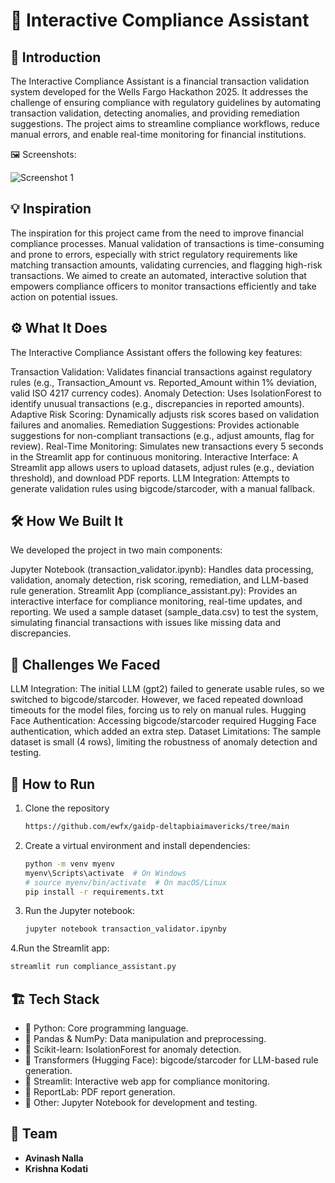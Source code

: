 # 🚀 Interactive Compliance Assistant

## 🎯 Introduction
The Interactive Compliance Assistant is a financial transaction validation system developed for the Wells Fargo Hackathon 2025. It addresses the challenge of ensuring compliance with regulatory guidelines by automating transaction validation, detecting anomalies, and providing remediation suggestions. The project aims to streamline compliance workflows, reduce manual errors, and enable real-time monitoring for financial institutions.
 
🖼️ Screenshots:

![Screenshot 1](link-to-image)

## 💡 Inspiration
The inspiration for this project came from the need to improve financial compliance processes. Manual validation of transactions is time-consuming and prone to errors, especially with strict regulatory requirements like matching transaction amounts, validating currencies, and flagging high-risk transactions. We aimed to create an automated, interactive solution that empowers compliance officers to monitor transactions efficiently and take action on potential issues.

## ⚙️ What It Does
The Interactive Compliance Assistant offers the following key features:

Transaction Validation: Validates financial transactions against regulatory rules (e.g., Transaction_Amount vs. Reported_Amount within 1% deviation, valid ISO 4217 currency codes).
Anomaly Detection: Uses IsolationForest to identify unusual transactions (e.g., discrepancies in reported amounts).
Adaptive Risk Scoring: Dynamically adjusts risk scores based on validation failures and anomalies.
Remediation Suggestions: Provides actionable suggestions for non-compliant transactions (e.g., adjust amounts, flag for review).
Real-Time Monitoring: Simulates new transactions every 5 seconds in the Streamlit app for continuous monitoring.
Interactive Interface: A Streamlit app allows users to upload datasets, adjust rules (e.g., deviation threshold), and download PDF reports.
LLM Integration: Attempts to generate validation rules using bigcode/starcoder, with a manual fallback.

## 🛠️ How We Built It
We developed the project in two main components:

Jupyter Notebook (transaction_validator.ipynb): Handles data processing, validation, anomaly detection, risk scoring, remediation, and LLM-based rule generation.
Streamlit App (compliance_assistant.py): Provides an interactive interface for compliance monitoring, real-time updates, and reporting.
We used a sample dataset (sample_data.csv) to test the system, simulating financial transactions with issues like missing data and discrepancies.

## 🚧 Challenges We Faced
LLM Integration: The initial LLM (gpt2) failed to generate usable rules, so we switched to bigcode/starcoder. However, we faced repeated download timeouts for the model files, forcing us to rely on manual rules.
Hugging Face Authentication: Accessing bigcode/starcoder required Hugging Face authentication, which added an extra step.
Dataset Limitations: The sample dataset is small (4 rows), limiting the robustness of anomaly detection and testing.

## 🏃 How to Run
1. Clone the repository  
   ```sh
   https://github.com/ewfx/gaidp-deltapbiaimavericks/tree/main
   ```
2. Create a virtual environment and install dependencies:  
   ```sh
   python -m venv myenv
   myenv\Scripts\activate  # On Windows
   # source myenv/bin/activate  # On macOS/Linux
   pip install -r requirements.txt

3. Run the Jupyter notebook:
   ```sh
   jupyter notebook transaction_validator.ipynby
   ```
4.Run the Streamlit app:
   ```sh
   streamlit run compliance_assistant.py
   ```

## 🏗️ Tech Stack
- 🔹 Python: Core programming language.
- 🔹 Pandas & NumPy: Data manipulation and preprocessing.
- 🔹 Scikit-learn: IsolationForest for anomaly detection.
- 🔹 Transformers (Hugging Face): bigcode/starcoder for LLM-based rule generation.
- 🔹 Streamlit: Interactive web app for compliance monitoring.
- 🔹 ReportLab: PDF report generation.
- 🔹 Other: Jupyter Notebook for development and testing.

## 👥 Team
- **Avinash Nalla**
- **Krishna Kodati**

